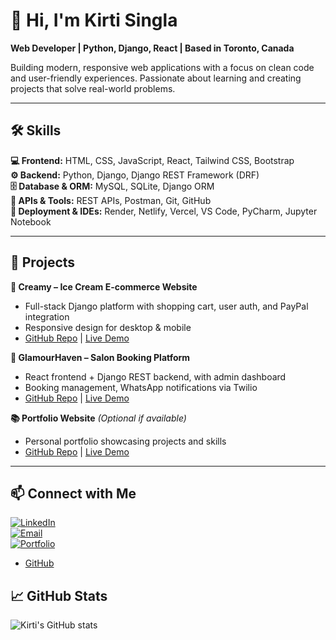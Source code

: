 # 👋 Hi, I'm Kirti Singla
**Web Developer | Python, Django, React | Based in Toronto, Canada**  

Building modern, responsive web applications with a focus on clean code and user-friendly experiences. Passionate about learning and creating projects that solve real-world problems.

---

## 🛠️ Skills

**💻 Frontend:** HTML, CSS, JavaScript, React, Tailwind CSS, Bootstrap  
**⚙️ Backend:** Python, Django, Django REST Framework (DRF)  
**🗄️ Database & ORM:** MySQL, SQLite, Django ORM  
**🔗 APIs & Tools:** REST APIs, Postman, Git, GitHub  
**🚀 Deployment & IDEs:** Render, Netlify, Vercel, VS Code, PyCharm, Jupyter Notebook  

---

## 🌟 Projects

**🍦 Creamy – Ice Cream E-commerce Website**  
- Full-stack Django platform with shopping cart, user auth, and PayPal integration  
- Responsive design for desktop & mobile  
- [GitHub Repo](#) | [Live Demo](#)

**💇 GlamourHaven – Salon Booking Platform**  
- React frontend + Django REST backend, with admin dashboard  
- Booking management, WhatsApp notifications via Twilio  
- [GitHub Repo](#) | [Live Demo](#)

**📚 Portfolio Website** *(Optional if available)*  
- Personal portfolio showcasing projects and skills  
- [GitHub Repo](#) | [Live Demo](#)

---

## 📫 Connect with Me

[![LinkedIn](https://img.shields.io/badge/LinkedIn-Kirti%20Singla-blue?style=flat-square&logo=linkedin)](Your_LinkedIn_Link)  
[![Email](https://img.shields.io/badge/Email-kirtisingla38231@gmail.com-red?style=flat-square&logo=gmail)](mailto:kirtisingla38231@gmail.com)  
[![Portfolio](https://img.shields.io/badge/Portfolio-View-green?style=flat-square)](https://kirtisingla-portfolio.netlify.app/)
- [GitHub]([https://github.com/kirti-singla123](https://github.com/kirti-singla123))

## 📈 GitHub Stats
![Kirti's GitHub stats](https://github-readme-stats.vercel.app/api?username=kirti-singla123&show_icons=true&theme=radical)
